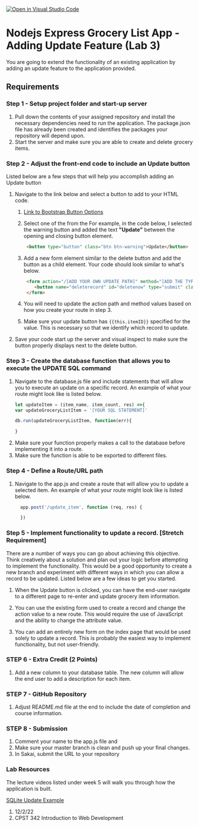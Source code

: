 [![Open in Visual Studio Code](https://classroom.github.com/assets/open-in-vscode-c66648af7eb3fe8bc4f294546bfd86ef473780cde1dea487d3c4ff354943c9ae.svg)](https://classroom.github.com/online_ide?assignment_repo_id=9432440&assignment_repo_type=AssignmentRepo)
#  Nodejs Express Grocery List App - Adding Update Feature (Lab 3)
You are going to extend the functionality of an existing application by adding an update feature to the application provided. 

## Requirements

### Step 1 - Setup project folder and start-up server
1.  Pull down the contents of your assigned repository and install the necessary dependencies need to run the application.  The package.json file has already been created and identifies the packages your repository will depend upon.
2.  Start the server and make sure you are able to create and delete grocery items.

### Step 2 - Adjust the front-end code to include an Update button
Listed below are a few steps that will help you accomplish adding an Update button
1.  Navigate to the link below and select a button to add to your HTML code.
	1.  [Link to Bootstrap Button Options](https://getbootstrap.com/docs/4.0/components/buttons/)
    2.  Select one of the from the  For example, in the code below, I selected the warning button and added the text **"Update"** between the opening and closing button element.
        ```html
         <button type="button" class="btn btn-warning">Update</button>
        ```

	3.  Add a new form element similar to the delete button and add the button as a child element. Your code should look similar to what's below.
        ```html
         <form action="/[ADD YOUR OWN UPDATE PATH]" method="[ADD THE TYPE OF METHOD YOU PREFER - EITHER GET OR POST">
            <button name="deleterecord" id="deletenow" type="submit" class="btn btn-danger" value="{{this.itemID}}">DELETE</button>
         </form>
        ```
	4. You will need to update the action path and method values based on how you create your route in step 3.
    5. Make sure your update button has ```{{this.itemID}}``` specified for the value.  This is necessary so that we identify which record to update.
2.  Save your code start up the server and visual inspect to make sure the button properly displays next to the delete button. 

### Step 3 - Create the database function that allows you to execute the UPDATE SQL command
1.  Navigate to the database.js file and include statements that will allow you to execute an update on a specific record. An example of what your route might look like is listed below.
    ```javascript
    let updateItem = (item_name, item_count, res) =>{
    var updateGroceryListItem = '[YOUR SQL STATEMENT]'
    
    db.run(updateGroceryListItem, function(err){

    }
    ```
2. Make sure your function properly makes a call to the database before implementing it into a route.
3. Make sure the function is able to be exported to different files.
### Step 4 - Define a Route/URL path
1.  Navigate to the app.js and create a route that will allow you to update a selected item. An example of what your route might look like is listed below.
    ```javascript
      app.post('/update_item', function (req, res) {

      })
    ```
		
### Step 5 - Implement functionality to update a record. [Stretch Requirement]
There are a number of ways you can go about achieving this objective.  Think creatively about a solution and plan out your logic before attempting to implement the functionality.  This would be a good opportunity to create a new branch and experiment with different ways in which you can allow a record to be updated.  Listed below are a few ideas to get you started.
	
1.  When the Update button is clicked, you can have the end-user navigate to a different page to re-enter and update grocery item information.

2.  You can use the existing form used to create a record and change the action value to a new route. This would require the use of JavaScript and the ability to change the attribute value.
	
3. You can add an entirely new form on the index page that would be used solely to update a record.  This is probably the easiest way to implement functionality, but not user-friendly. 


### STEP 6 - Extra Credit (2 Points) 
1.  Add a new column to your database table.  The new column will allow the end user to add a description for each item.

### STEP 7 - GitHub Repository
1.  Adjust README.md file at the end to include the date of completion and course information.

### STEP 8 - Submission
1.  Comment your name to the app.js file and 
2.  Make sure your master branch is clean and push up your final changes.
3.  In Sakai, submit the URL to your repository

### Lab Resources
The lecture videos listed under week 5 will walk you through how the application is built.

[SQLite Update Example](https://www.sqlitetutorial.net/sqlite-update/)

1. 12/2/22
2. CPST 342 Introduction to Web Development